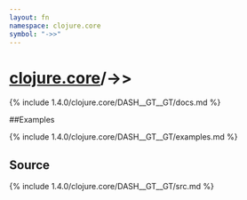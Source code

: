 ```yaml
---
layout: fn
namespace: clojure.core
symbol: "->>"
---
```


# [clojure.core](../)/->>

{% include 1.4.0/clojure.core/DASH__GT__GT/docs.md %}

##Examples

{% include 1.4.0/clojure.core/DASH__GT__GT/examples.md %}
## Source
{% include 1.4.0/clojure.core/DASH__GT__GT/src.md %}

